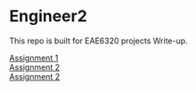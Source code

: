 # Engineer2

This repo is built for EAE6320 projects Write-up.

[Assignment 1](https://xingnanchen.github.io/Engineer2/Assignment01)  
[Assignment 2](https://xingnanchen.github.io/Engineer2/Assignment02)  
[Assignment 2](https://xingnanchen.github.io/Engineer2/Assignment03)
